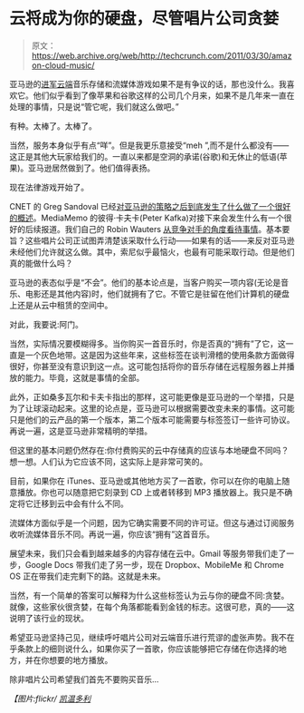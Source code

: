 # 云将成为你的硬盘，尽管唱片公司贪婪 

> 原文：<https://web.archive.org/web/http://techcrunch.com/2011/03/30/amazon-cloud-music/>

亚马逊的[进军云端](https://web.archive.org/web/20230203014054/https://techcrunch.com/2011/03/28/amazon-cloud-drive-player/)音乐存储和流媒体游戏如果不是有争议的话，那也没什么。我喜欢它。他们似乎看到了像苹果和谷歌这样的公司几个月来，如果不是几年来一直在处理的事情，只是说“管它呢，我们就这么做吧。”

有种。太棒了。太棒了。

当然，服务本身似乎有点“咩”。但是我更乐意接受“meh ”,而不是什么都没有——这正是其他大玩家给我们的。一直以来都是空洞的承诺(谷歌)和无休止的低语(苹果)。亚马逊居然做到了。他们值得表扬。

现在法律游戏开始了。

CNET 的 Greg Sandoval 已经[对亚马逊的策略之后到底发生了什么做了一个很好的概述](https://web.archive.org/web/20230203014054/http://news.cnet.com/8301-31001_3-20048499-261.html?part=rss&tag=feed&subj=MediaMaverick)。MediaMemo 的彼得·卡夫卡(Peter Kafka)对接下来会发生什么有一个很好的后续报道。我们自己的 Robin Wauters [从竞争对手的角度看待事情](https://web.archive.org/web/20230203014054/https://techcrunch.com/2011/03/29/founders-of-mp3-com-mspot-on-amazons-music-locker-all-eyes-on-the-labels/)。基本要旨？这些唱片公司正试图弄清楚该采取什么行动——如果有的话——来反对亚马逊未经他们允许就这么做。其中，索尼似乎最恼火，也最有可能采取行动。但是他们真的能做什么吗？

亚马逊的表态似乎是“不会”。他们的基本论点是，当客户购买一项内容(无论是音乐、电影还是其他内容)时，他们就拥有了它。不管它是驻留在他们计算机的硬盘上还是从云中租赁的空间中。

对此，我要说:阿门。

当然，实际情况要模糊得多。当你购买一首音乐时，你是否真的“拥有”了它，这一直是一个灰色地带。这是因为这些年来，这些标签在谈判滑稽的使用条款方面做得很好，你甚至没有意识到这一点。这可能包括将你的音乐存储在远程服务器上并播放的能力。毕竟，这就是事情的全部。

此外，正如桑多瓦尔和卡夫卡指出的那样，这可能更像是亚马逊的一个举措，只是为了让球滚动起来。这里的论点是，亚马逊可以根据需要改变未来的事情。这可能只是他们的云产品的第一个版本，第二个版本可能需要与标签签订一些许可协议。再说一遍，这是亚马逊非常精明的举措。

但这里的基本问题仍然存在:你付费购买的云中存储真的应该与本地硬盘不同吗？想一想。人们认为它应该不同，这实际上是非常可笑的。

目前，如果你在 iTunes、亚马逊或其他地方买了一首歌，你可以在你的电脑上随意播放。你也可以随意把它刻录到 CD 上或者转移到 MP3 播放器上。我只是不确定将它迁移到云中会有什么不同。

流媒体方面似乎是一个问题，因为它确实需要不同的许可证。但这与通过订阅服务收听流媒体音乐不同。再说一遍，你应该“拥有”这首音乐。

展望未来，我们只会看到越来越多的内容存储在云中。Gmail 等服务带我们走了一步，Google Docs 带我们走了另一步，现在 Dropbox、MobileMe 和 Chrome OS 正在带我们走完剩下的路。这就是未来。

当然，有一个简单的答案可以解释为什么这些标签认为云与你的硬盘不同:贪婪。就像，这些家伙很贪婪，在每个角落都能看到金钱的标志。这很可悲，真的——这说明了该行业的现状。

希望亚马逊坚持己见，继续呼吁唱片公司对云端音乐进行荒谬的虚张声势。我不在乎条款上的细则说什么，如果你买了一首歌，你应该能够把它存储在你选择的地方，并在你想要的地方播放。

除非唱片公司希望我们首先不要购买音乐…

*【图片:flickr/ [凯温多利](https://web.archive.org/web/20230203014054/http://www.flickr.com/photos/pagedooley/4340727578/)*